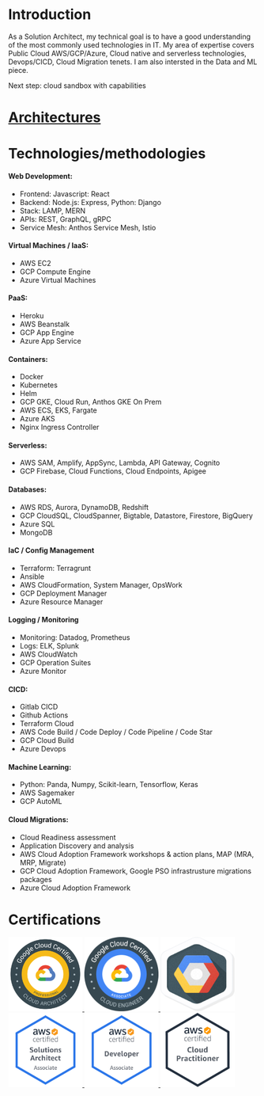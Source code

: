 # Introduction
As a Solution Architect, my technical goal is to have a good understanding of the most commonly used technologies in IT. 
My area of expertise covers Public Cloud AWS/GCP/Azure, Cloud native and serverless technologies, Devops/CICD, Cloud Migration tenets.
I am also intersted in the Data and ML piece.

Next step: cloud sandbox with capabilities

# [Architectures](https://louiskimlevu.github.io/architectures/)

# Technologies/methodologies
#### Web Development:
- Frontend: Javascript: React
- Backend: Node.js: Express, Python: Django
- Stack: LAMP, MERN
- APIs: REST, GraphQL, gRPC
- Service Mesh: Anthos Service Mesh, Istio

#### Virtual Machines / IaaS:
- AWS EC2
- GCP Compute Engine
- Azure Virtual Machines

#### PaaS:
- Heroku
- AWS Beanstalk
- GCP App Engine
- Azure App Service

#### Containers:
- Docker
- Kubernetes
- Helm
- GCP GKE, Cloud Run, Anthos GKE On Prem
- AWS ECS, EKS, Fargate
- Azure AKS
- Nginx Ingress Controller

#### Serverless:
- AWS SAM, Amplify, AppSync, Lambda, API Gateway, Cognito
- GCP Firebase, Cloud Functions, Cloud Endpoints, Apigee

#### Databases:
- AWS RDS, Aurora, DynamoDB, Redshift
- GCP CloudSQL, CloudSpanner, Bigtable, Datastore, Firestore, BigQuery
- Azure SQL
- MongoDB

#### IaC / Config Management
- Terraform: Terragrunt
- Ansible
- AWS CloudFormation, System Manager, OpsWork
- GCP Deployment Manager
- Azure Resource Manager

#### Logging / Monitoring
- Monitoring: Datadog, Prometheus
- Logs: ELK, Splunk
- AWS CloudWatch
- GCP Operation Suites
- Azure Monitor

#### CICD:
- Gitlab CICD
- Github Actions
- Terraform Cloud
- AWS Code Build / Code Deploy / Code Pipeline / Code Star
- GCP Cloud Build
- Azure Devops

#### Machine Learning:
- Python: Panda, Numpy, Scikit-learn, Tensorflow, Keras
- AWS Sagemaker
- GCP AutoML

#### Cloud Migrations:
- Cloud Readiness assessment
- Application Discovery and analysis
- AWS Cloud Adoption Framework workshops & action plans, MAP (MRA, MRP, Migrate)
- GCP Cloud Adoption Framework, Google PSO infrastrusture migrations packages
- Azure Cloud Adoption Framework

# Certifications
<a href="https://www.credential.net/48f204b8-95c4-419b-8183-3eb24f960830#gs.n29mcj">  
<img src="images/GCP_PCA.png?raw=true" height="150" width="150"/>
<a href="https://www.credential.net/ec5b3adf-d241-4171-bbf1-1272f3857c99#gs.n29ohx">
<img src="images/GCPACE.png?raw=true" height="150" width="150"/>
<a href="https://www.qwiklabs.com/public_profiles/06b357b8-6821-485b-b811-fa29cee6a4c5">
<img src="images/GCPLAB.png?raw=true" height="150" width="150"/>


<br/>
<a href="https://www.certmetrics.com/amazon/public/badge.aspx?i=1&t=c&d=2019-12-16&ci=AWS01139510">
<img src="images/AWSSA.png?raw=true" height="150" width="150"/>
</a>
<a href="https://www.certmetrics.com/amazon/public/badge.aspx?i=2&t=c&d=2020-01-30&ci=AWS01139510">
<img src="images/AWSDEV.png?raw=true" height="150" width="150"/>
</a>
<a href="https://www.certmetrics.com/amazon/public/badge.aspx?i=9&t=c&d=2019-11-20&ci=AWS01139510">
<img src="images/AWSCP.png?raw=true" height="150" width="150"/>
</a>


